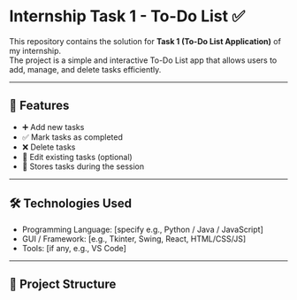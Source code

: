 # Internship Task 1 - To-Do List ✅

This repository contains the solution for **Task 1 (To-Do List Application)** of my internship.  
The project is a simple and interactive To-Do List app that allows users to add, manage, and delete tasks efficiently.

---

## 🚀 Features
- ➕ Add new tasks  
- ✅ Mark tasks as completed  
- ❌ Delete tasks  
- 📝 Edit existing tasks (optional)  
- 💾 Stores tasks during the session  

---

## 🛠️ Technologies Used
- Programming Language: [specify e.g., Python / Java / JavaScript]  
- GUI / Framework: [e.g., Tkinter, Swing, React, HTML/CSS/JS]  
- Tools: [if any, e.g., VS Code]  

---

## 📂 Project Structure
